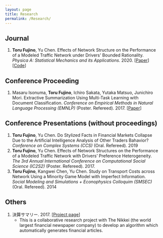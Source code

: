```yaml
---
layout: page
title: Research
permalink: /Research/
---
```


## Journal

1. **Toru Fujino**, Yu Chen. Effects of Network Structure on the Performance of a Modeled Traffic Network under Drivers' Bounded Rationality. *Physica A: Statistical Mechanics and its Applications*. 2020. [<a href="https://doi.org/10.1016/j.physa.2019.122228" target="_blank">Paper</a>] [<a href="https://github.com/toru34/fujino_physica_2019" target="_blank">Code</a>]

## Conference Proceeding

1. Masaru Isonuma, **Toru Fujino**, Ichiro Sakata, Yutaka Matsuo, Junichiro Mori. Extractive Summarization Using Multi-Task Learning with Document Classification. *Conference on Empirical Methods in Natural Language Processing (EMNLP)* (Poster. Refereed). 2017. [<a href="https://doi.org/10.18653/v1/D17-1223" target="_blank">Paper</a>]

## Conference Presentations (without proceedings)

1. **Toru Fujino**, Yu Chen. Do Stylized Facts in Financial Markets Collapse Due to the Artificial Intelligence Analysis of Other Traders Bahavior? *Conference on Complex Systems (CCS)* (Oral. Refereed). 2019
2. **Toru Fujino**, Yu Chen. Effects of Network Structures on the Performance of a Modeled Traffic Network with Drivers’ Preference Heterogeneity. *The 3rd Annual International Conference on Computational Social Science (IC2S2)* (Poster. Refereed). 2017.
3. **Toru Fujino**, Kangwei Chen, Yu Chen. Study on Transport Costs across Network Using a Minority Game Model with Imperfect Information. *Social Modeling and Simulations + Econophysics Colloquim (SMSEC)* (Oral. Refereed). 2014

## Others

1. 決算サマリー. 2017. [<a href="https://pr.nikkei.com/qreports-ai/" target="_blank">Project page</a>]
    - This is a collaborative research project with The Nikkei (the world largest financial newspaper company) to develop an algorithm which automatically generates financial articles.